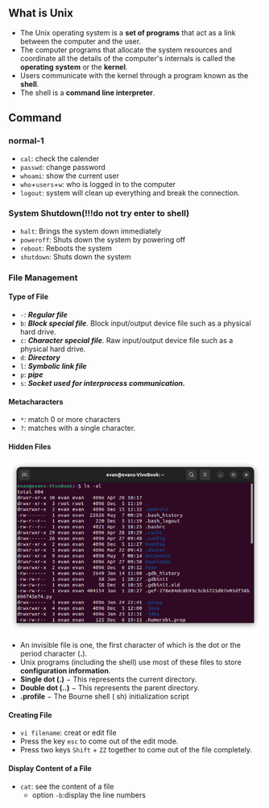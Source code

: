 ## What is Unix
- The Unix operating system is a **set of programs** that act as a link between the computer and the user.
- The computer programs that allocate the system resources and coordinate all the details of the computer's internals is called the **operating system** or the **kernel**.
- Users communicate with the kernel through a program known as the **shell**.
- The shell is a **command line interpreter**.

## Command
### normal-1
- `cal`: check the calender
- `passwd`: change password
- `whoami`: show the current user
- `who`+`users`+`w`: who is logged in to the computer
- `logout`: system will clean up everything and break the connection.

### System Shutdown(!!!do not try enter to shell)
- `halt`: Brings the system down immediately
- `poweroff`: Shuts down the system by powering off
- `reboot`: Reboots the system
- `shutdown`: Shuts down the system

### File Management
#### Type of File
- `-`: ***Regular file***
- `b`: ***Block special file***. Block input/output device file such as a physical hard drive.
- `c`: ***Character special file***. Raw input/output device file such as a physical hard drive.
- `d`: ***Directory***
- `l`: ***Symbolic link file***
- `p`: ***pipe***
- `s`: ***Socket used for interprocess communication.***

#### Metacharacters
- `*`: match 0 or more characters
- `?`: matches with a single character.

#### Hidden Files
![Hidden Files](hattenfile.png)
- An invisible file is one, the first character of which is the dot or the period character (**\.**).
- Unix programs (including the shell) use most of these files to store **configuration information**.
- **Single dot (.)** − This represents the current directory.
- **Double dot (..)** − This represents the parent directory.
- **.profile** − The Bourne shell ( sh) initialization script

#### Creating File
- `vi filename`: creat or edit file
- Press the key `esc` to come out of the edit mode.
- Press two keys `Shift` + `ZZ` together to come out of the file completely.

#### Display Content of a File
- `cat`: see the content of a file
  - option `-b`:display the line numbers  



